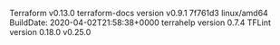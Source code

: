 Terraform v0.13.0
terraform-docs version v0.9.1 7f761d3 linux/amd64 BuildDate: 2020-04-02T21:58:38+0000
terrahelp version 0.7.4
TFLint version 0.18.0
v0.25.0
